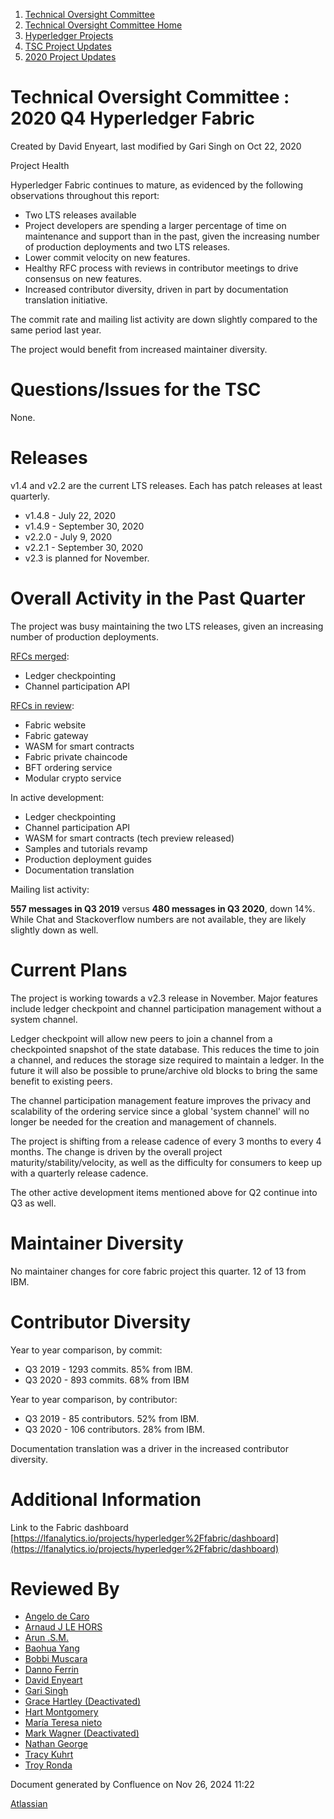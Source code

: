 1. [Technical Oversight Committee](index.html)
2. [Technical Oversight Committee Home](Technical-Oversight-Committee-Home_21430274.html)
3. [Hyperledger Projects](Hyperledger-Projects_21447704.html)
4. [TSC Project Updates](TSC-Project-Updates_21430854.html)
5. [2020 Project Updates](2020-Project-Updates_21450093.html)

# Technical Oversight Committee : 2020 Q4 Hyperledger Fabric

Created by David Enyeart, last modified by Gari Singh on Oct 22, 2020

Project Health

Hyperledger Fabric continues to mature, as evidenced by the following observations throughout this report:

- Two LTS releases available
- Project developers are spending a larger percentage of time on maintenance and support than in the past, given the increasing number of production deployments and two LTS releases.
- Lower commit velocity on new features.
- Healthy RFC process with reviews in contributor meetings to drive consensus on new features.
- Increased contributor diversity, driven in part by documentation translation initiative.

The commit rate and mailing list activity are down slightly compared to the same period last year.

The project would benefit from increased maintainer diversity.

# Questions/Issues for the TSC

None.

# Releases

v1.4 and v2.2 are the current LTS releases. Each has patch releases at least quarterly.

- v1.4.8 - July 22, 2020
- v1.4.9 - September 30, 2020
- v2.2.0 - July 9, 2020
- v2.2.1 - September 30, 2020
- v2.3 is planned for November.

# Overall Activity in the Past Quarter

The project was busy maintaining the two LTS releases, given an increasing number of production deployments.

[RFCs merged](https://github.com/hyperledger/fabric-rfcs/tree/master/text):

- Ledger checkpointing
- Channel participation API

[RFCs in review](https://github.com/hyperledger/fabric-rfcs/pulls):

- Fabric website
- Fabric gateway
- WASM for smart contracts
- Fabric private chaincode
- BFT ordering service
- Modular crypto service

In active development:

- Ledger checkpointing
- Channel participation API
- WASM for smart contracts (tech preview released)
- Samples and tutorials revamp
- Production deployment guides
- Documentation translation

Mailing list activity:

**557 messages in Q3 2019** versus **480 messages in Q3 2020**, down 14%. While Chat and Stackoverflow numbers are not available, they are likely slightly down as well.

# Current Plans

The project is working towards a v2.3 release in November. Major features include ledger checkpoint and channel participation management without a system channel.

Ledger checkpoint will allow new peers to join a channel from a checkpointed snapshot of the state database. This reduces the time to join a channel, and reduces the storage size required to maintain a ledger. In the future it will also be possible to prune/archive old blocks to bring the same benefit to existing peers.

The channel participation management feature improves the privacy and scalability of the ordering service since a global 'system channel' will no longer be needed for the creation and management of channels.

The project is shifting from a release cadence of every 3 months to every 4 months. The change is driven by the overall project maturity/stability/velocity, as well as the difficulty for consumers to keep up with a quarterly release cadence.

The other active development items mentioned above for Q2 continue into Q3 as well.

# Maintainer Diversity

No maintainer changes for core fabric project this quarter. 12 of 13 from IBM.

# Contributor Diversity

Year to year comparison, by commit:

- Q3 2019 - 1293 commits. 85% from IBM.
- Q3 2020 - 893 commits. 68% from IBM

Year to year comparison, by contributor:

- Q3 2019 - 85 contributors. 52% from IBM.
- Q3 2020 - 106 contributors. 28% from IBM.

Documentation translation was a driver in the increased contributor diversity.

# Additional Information

Link to the Fabric dashboard [https://lfanalytics.io/projects/hyperledger%2Ffabric/dashboard](https://lfanalytics.io/projects/hyperledger%2Ffabric/dashboard)

# Reviewed By

- [Angelo de Caro](https://lf-hyperledger.atlassian.net/wiki/people/70121:d6b0f0e4-825f-4f16-88e1-4d14e95f2f10?ref=confluence)
- [Arnaud J LE HORS](https://lf-hyperledger.atlassian.net/wiki/people/70121:0e75e3b8-500a-4067-9f7e-ed46e91bcb9d?ref=confluence)
- [Arun .S.M.](https://lf-hyperledger.atlassian.net/wiki/people/621a0e5097d313006ba7386a?ref=confluence)
- [Baohua Yang](https://lf-hyperledger.atlassian.net/wiki/people/557058:17d87dbf-05fe-4c1b-84cf-fd69f7fcbb20?ref=confluence)
- [Bobbi Muscara](https://lf-hyperledger.atlassian.net/wiki/people/5c4cb1b7d8bbb7445c0a457e?ref=confluence)
- [Danno Ferrin](https://lf-hyperledger.atlassian.net/wiki/people/5b7f2d80c4e4892a5b789551?ref=confluence)
- [David Enyeart](https://lf-hyperledger.atlassian.net/wiki/people/712020:30d7e775-8a5d-4896-8950-8da2af027639?ref=confluence)
- [Gari Singh](https://lf-hyperledger.atlassian.net/wiki/people/557058:51429e31-90f4-4684-b7cd-9a4fe15ff188?ref=confluence)
- [Grace Hartley (Deactivated)](https://lf-hyperledger.atlassian.net/wiki/people/5c3e0cd1ff324728a1db2448?ref=confluence)
- [Hart Montgomery](https://lf-hyperledger.atlassian.net/wiki/people/712020:86f447c0-86dc-43b3-ac03-6a31923bbb84?ref=confluence)
- [María Teresa nieto](https://lf-hyperledger.atlassian.net/wiki/people/5d36fa46af1d920bc99755b6?ref=confluence)
- [Mark Wagner (Deactivated)](https://lf-hyperledger.atlassian.net/wiki/people/70121:81b88945-c9ef-40fe-9224-207bdb280922?ref=confluence)
- [Nathan George](https://lf-hyperledger.atlassian.net/wiki/people/712020:3e7556ab-cdb8-47f5-8b68-12a3378021fd?ref=confluence)
- [Tracy Kuhrt](https://lf-hyperledger.atlassian.net/wiki/people/712020:eb6ae9c3-aa8e-40ba-9dab-a6969b1ac52e?ref=confluence)
- [Troy Ronda](https://lf-hyperledger.atlassian.net/wiki/people/557058:c854f35a-2b58-4be3-9003-ca2a67495580?ref=confluence)

Document generated by Confluence on Nov 26, 2024 11:22

[Atlassian](http://www.atlassian.com/)
